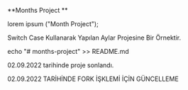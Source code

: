 **Months Project ** 


lorem ipsum ("Month Project");


Switch Case Kullanarak Yapılan Aylar Projesine Bir Örnektir.

echo "# months-project" >> README.md

02.09.2022 tarihinde proje sonlandı.


02.09.2022 TARİHİNDE FORK İŞKLEMİ İÇİN GÜNCELLEME